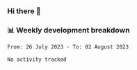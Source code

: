 ### Hi there 👋

### 📊 Weekly development breakdown
<!--START_SECTION:waka-->

```txt
From: 26 July 2023 - To: 02 August 2023

No activity tracked
```

<!--END_SECTION:waka-->
